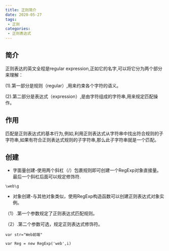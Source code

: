 ```yaml
---
title: 正则简介
date: 2020-05-27
tags:
 - 正则
categories: 
 - 正则表达式
---
```

## 简介

正则表达的英文全程是regular expression,正如它的名字,可以将它分为两个部分来理解：

(1).第一部分是规则（regular）,用来约束各个字符的语义。

(2).第二部分是表达式（expression）,是由字符组成的字符串,用来规定匹配操作。

## 作用

匹配是正则表达式的基本行为,例如,利用正则表达式从字符串中找出符合规则的子字符串,如果有符合正则表达式规则的子字符串,那么此子字符串就是一个匹配。

## 创建

* 字面量创建-使用两个斜杠（/）包裹规则即可创建一个RegExp对象直接量。最后一个斜杠后面可以规定修饰符.
```
\web\g
```
* 对象创建-与其他对象类似，使用RegExp构造函数可以创建正则表达式对象实例。

（1）.第一个参数规定了正则表达式匹配规则。

（2）.第二个参数可选，规定正则表达式修饰符。
```
var str="Web前端"

var Reg = new RegExp('web',i)


```